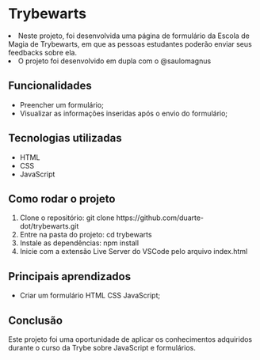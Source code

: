 # Trybewarts

<li>Neste projeto, foi desenvolvida uma página de formulário da Escola de Magia de Trybewarts, em que as pessoas estudantes poderão enviar seus feedbacks sobre ela.</li>
<li>O projeto foi desenvolvido em dupla com o @saulomagnus</li>

## Funcionalidades

<ul>
  <li>Preencher um formulário;</li>
  <li>Visualizar as informações inseridas após o envio do formulário;</li>
</ul>

## Tecnologias utilizadas

<ul>
  <li>HTML</li>
  <li>CSS</li>
  <li>JavaScript</li>
</ul>

## Como rodar o projeto

<ol>
  <li>Clone o repositório: git clone https://github.com/duarte-dot/trybewarts.git</li>
  <li>Entre na pasta do projeto: cd trybewarts</li>
  <li>Instale as dependências: npm install</li>
  <li>Inicie com a extensão Live Server do VSCode pelo arquivo index.html</li>
</ol>

## Principais aprendizados

<ul>
  <li>Criar um formulário HTML CSS JavaScript;</li>
</ul>

## Conclusão

Este projeto foi uma oportunidade de aplicar os conhecimentos adquiridos durante o curso da Trybe sobre JavaScript e formulários.

